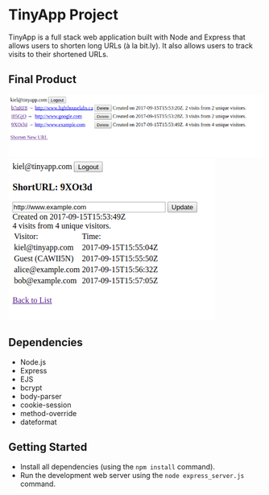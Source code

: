 # TinyApp Project

TinyApp is a full stack web application built with Node and Express that allows users to shorten long URLs (à la bit.ly).  It also allows users to track visits to their shortened URLs.

## Final Product

!["ShortURLS list page"](https://github.com/kielstrang/TinyApp/blob/master/docs/TinyApp.png?raw=true)
!["Analytics"](https://github.com/kielstrang/TinyApp/blob/master/docs/TinyAppAnalytics.png?raw=true)


## Dependencies

- Node.js
- Express
- EJS
- bcrypt
- body-parser
- cookie-session
- method-override
- dateformat

## Getting Started

- Install all dependencies (using the `npm install` command).
- Run the development web server using the `node express_server.js` command.